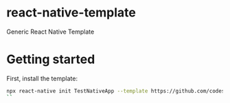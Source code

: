 # react-native-template
Generic React Native Template

# Getting started
First, install the template:
```bash
npx react-native init TestNativeApp --template https://github.com/codeswitch-consulting/react-native-template
``
